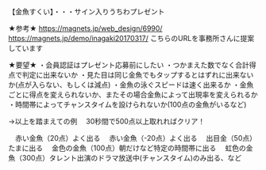 【金魚すくい】・・・サイン入りうちわプレゼント

★参考★
https://magnets.jp/web_design/6990/
https://magnets.jp/demo/inagaki20170317/
こちらのURLを事務所さんに提案しています



★要望★
・会員認証はプレゼント応募前にしたい
・つかまえた数でなく合計得点で判定に出来ないか
・見た目は同じ金魚でもタップするとはずれに出来ないか(点が入らない、もしくは減点)
・金魚の泳ぐスピードは速く出来るか
・金魚ごとに得点を変えられないか、またその場合金魚によって出現率を変えられるか
・時間帯によってチャンスタイムを設けられないか(100点の金魚がいるなど)


→以上を踏まえての例
　30秒間で500点以上取れればクリア！

　赤い金魚（20点）よく出る
　赤い金魚（-20点）よく出る
　出目金（50点）たまに出る
　金色の金魚（100点）朝だけなど特定の時間帯に出る
　虹色の金魚（300点）タレント出演のドラマ放送中(チャンスタイム)のみ出る、など